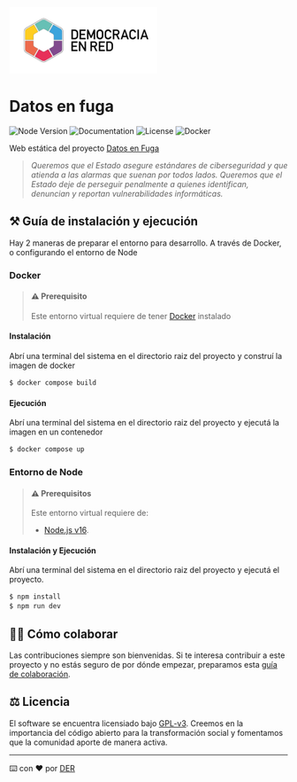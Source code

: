 ![Header](./docs/der-logo.png)

# Datos en fuga

![Node Version](https://img.shields.io/badge/node-v16-red)
![Documentation](https://img.shields.io/badge/docs-available-brightgreen)
![License](https://img.shields.io/github/license/DemocraciaEnRed/datosenfuga-next)
![Docker](https://img.shields.io/badge/docker-ready-blue)

Web estática del proyecto [Datos en Fuga](https://datosenfuga.org)

> _Queremos que el Estado asegure estándares de ciberseguridad y que atienda a las alarmas que suenan por todos lados. Queremos que el Estado deje de perseguir penalmente a quienes identifican, denuncian y reportan vulnerabilidades informáticas._

## ⚒️ Guía de instalación y ejecución

Hay 2 maneras de preparar el entorno para desarrollo. A través de Docker, o configurando el entorno de Node

### Docker

> #### ⚠️ Prerequisito
>
> Este entorno virtual requiere de tener [Docker](https://docs.docker.com/) instalado

#### Instalación

Abrí una terminal del sistema en el directorio raiz del proyecto y construí la imagen de docker

```bash
$ docker compose build
```

#### Ejecución

Abrí una terminal del sistema en el directorio raiz del proyecto y ejecutá la imagen en un contenedor

```bash
$ docker compose up
```

### Entorno de Node

> #### ⚠️ Prerequisitos
>
> Este entorno virtual requiere de:
>
> - [Node.js v16](https://nodejs.org/en/blog/release/v16/).

#### Instalación y Ejecución

Abrí una terminal del sistema en el directorio raiz del proyecto y ejecutá el proyecto.

```bash
$ npm install
$ npm run dev
```

## 👷‍♀️ Cómo colaborar

Las contribuciones siempre son bienvenidas. Si te interesa contribuir a este proyecto y no estás seguro de por dónde empezar, preparamos esta [guía de colaboración](https://github.com/DemocraciaEnRed/.github/blob/main/docs/CONTRIBUTING.md).

## ⚖️ Licencia

El software se encuentra licensiado bajo [GPL-v3](./LICENSE). Creemos en la importancia del código abierto para la transformación social y fomentamos que la comunidad aporte de manera activa.

---

⌨️ con ❤️ por [DER](https://github.com/DemocraciaEnRed/)
